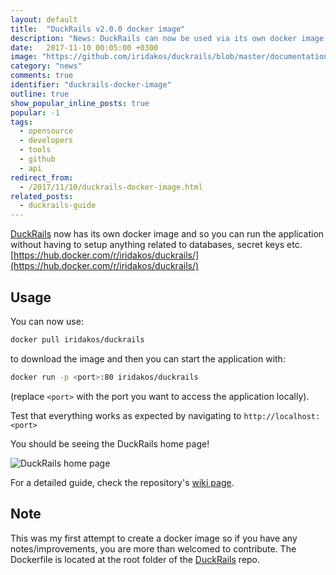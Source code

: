 ```yaml
---
layout: default
title:  "DuckRails v2.0.0 docker image"
description: "News: DuckRails can now be used via its own docker image."
date:   2017-11-10 00:05:00 +0300
image: "https://github.com/iridakos/duckrails/blob/master/documentation/readme/resources/duckrails-home-page.png?raw=true"
category: "news"
comments: true
identifier: "duckrails-docker-image"
outline: true
show_popular_inline_posts: true
popular: -1
tags:
  - opensource 
  - developers 
  - tools 
  - github 
  - api
redirect_from:
  - /2017/11/10/duckrails-docker-image.html
related_posts:
  - duckrails-guide
---
```


[DuckRails](https://github.com/iridakos/duckrails) now has its own docker image and so you can run the application without having to setup anything related to databases, secret keys etc. [https://hub.docker.com/r/iridakos/duckrails/](https://hub.docker.com/r/iridakos/duckrails/)

## Usage

You can now use:

```bash
docker pull iridakos/duckrails
```

to download the image and then you can start the application with:

```bash
docker run -p <port>:80 iridakos/duckrails
```
(replace `<port>` with the port you want to access the application locally).

Test that everything works as expected by navigating to
`http://localhost:<port>`

You should be seeing the DuckRails home page!

![DuckRails home page](https://github.com/iridakos/duckrails/blob/master/documentation/readme/resources/duckrails-home-page.png?raw=true)

For a detailed guide, check the repository's [wiki page](https://github.com/iridakos/duckrails/wiki/Setup-DuckRails-via-Docker).

## Note
This was my first attempt to create a docker image so if you have any notes/improvements, you are more than welcomed to contribute. The Dockerfile is located at the root folder of the [DuckRails](https://github.com/iridakos/duckrails/blob/master/Dockerfile) repo.
